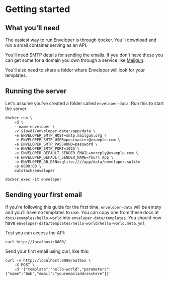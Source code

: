 # Getting started

## What you'll need

The easiest way to run Enveloper is through docker. You'll download and run a small container serving as an API. 

You'll need SMTP details for sending the emails. If you don't have these you can get some for a domain you own through a service like [Mailgun](https://www.mailgun.com/).

You'll also need to share a folder where Enveloper will look for your templates. 

## Running the server

Let's assume you've created a folder called `enveloper-data`. Run this to start the server

    docker run \
        -d \
        --name enveloper \
        -v $(pwd)/enveloper-data:/app/data \
        -e ENVELOPER_SMTP_HOST=smtp.mailgun.org \
        -e ENVELOPER_SMTP_USER=postmaster@example.com \
        -e ENVELOPER_SMTP_PASSWORD=password \
        -e ENVELOPER_SMTP_PORT=1025 \
        -e ENVELOPER_DEFAULT_SENDER_EMAIL=noreply@example.com \
        -e ENVELOPER_DEFAULT_SENDER_NAME=Your\ App \
        -e ENVELOPER_DB_DSN=sqlite:////app/data/enveloper.sqlite
        -p 8080:80 \
        outstack/enveloper

    docker exec -it enveloper

## Sending your first email

If you're following this guide for the first time, `enveloper-data` will be empty and you'll have no templates to use. 
You can copy one from these docs at `docs/examples/hello-world` into `enveloper-data/templates`. 
You should now have `enveloper-data/templates/hello-world/hello-world.meta.yml` 

Test you can access the API:

    curl http://localhost:8080/


Send your first email using curl, like this:

    curl -v http://localhost:8080/outbox \
        -X POST \
        -d '{"template":"hello-world","parameters":{"name":"Bob","email":"youremailaddresshere"}}'

